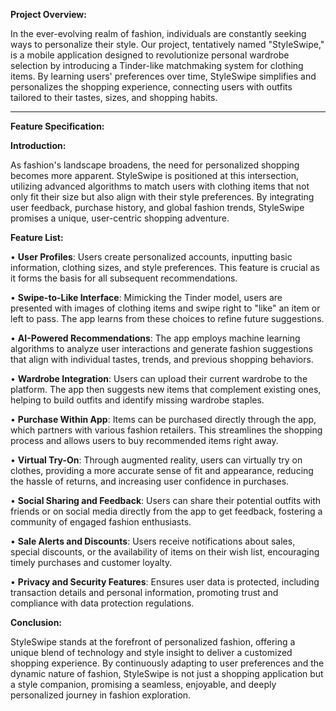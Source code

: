 **Project Overview:**

In the ever-evolving realm of fashion, individuals are constantly seeking ways to personalize their style. Our project, tentatively named "StyleSwipe," is a mobile application designed to revolutionize personal wardrobe selection by introducing a Tinder-like matchmaking system for clothing items. By learning users' preferences over time, StyleSwipe simplifies and personalizes the shopping experience, connecting users with outfits tailored to their tastes, sizes, and shopping habits.

---

**Feature Specification:**

**Introduction:**

As fashion's landscape broadens, the need for personalized shopping becomes more apparent. StyleSwipe is positioned at this intersection, utilizing advanced algorithms to match users with clothing items that not only fit their size but also align with their style preferences. By integrating user feedback, purchase history, and global fashion trends, StyleSwipe promises a unique, user-centric shopping adventure.

**Feature List:**

• **User Profiles**: Users create personalized accounts, inputting basic information, clothing sizes, and style preferences. This feature is crucial as it forms the basis for all subsequent recommendations.

• **Swipe-to-Like Interface**: Mimicking the Tinder model, users are presented with images of clothing items and swipe right to "like" an item or left to pass. The app learns from these choices to refine future suggestions.

• **AI-Powered Recommendations**: The app employs machine learning algorithms to analyze user interactions and generate fashion suggestions that align with individual tastes, trends, and previous shopping behaviors.

• **Wardrobe Integration**: Users can upload their current wardrobe to the platform. The app then suggests new items that complement existing ones, helping to build outfits and identify missing wardrobe staples.

• **Purchase Within App**: Items can be purchased directly through the app, which partners with various fashion retailers. This streamlines the shopping process and allows users to buy recommended items right away.

• **Virtual Try-On**: Through augmented reality, users can virtually try on clothes, providing a more accurate sense of fit and appearance, reducing the hassle of returns, and increasing user confidence in purchases.

• **Social Sharing and Feedback**: Users can share their potential outfits with friends or on social media directly from the app to get feedback, fostering a community of engaged fashion enthusiasts.

• **Sale Alerts and Discounts**: Users receive notifications about sales, special discounts, or the availability of items on their wish list, encouraging timely purchases and customer loyalty.

• **Privacy and Security Features**: Ensures user data is protected, including transaction details and personal information, promoting trust and compliance with data protection regulations.

**Conclusion:**

StyleSwipe stands at the forefront of personalized fashion, offering a unique blend of technology and style insight to deliver a customized shopping experience. By continuously adapting to user preferences and the dynamic nature of fashion, StyleSwipe is not just a shopping application but a style companion, promising a seamless, enjoyable, and deeply personalized journey in fashion exploration.
